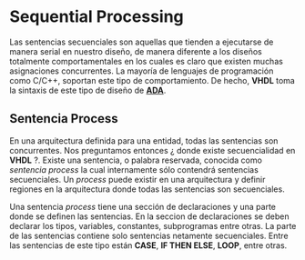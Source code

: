 # Sequential Processing

Las sentencias secuenciales son aquellas que tienden a ejecutarse de manera serial en nuestro diseño, de manera diferente a los diseños totalmente comportamentales en los cuales es claro que existen muchas asignaciones concurrentes. La mayoría de lenguajes de programación como C/C++, soportan este tipo de comportamiento. De hecho, __VHDL__ toma la sintaxis de este tipo de diseño de [__ADA__](http://www.adacore.com/adaanswers/about/ada).

## Sentencia Process

En una arquitectura definida para una entidad, todas las sentencias son concurrentes. Nos preguntamos entonces ¿ donde existe secuencialidad en __VHDL__ ?. Existe una sentencia, o palabra reservada, conocida como _sentencia process_ la cual internamente sólo contendrá sentencias secuenciales. Un _process_ puede existir en una arquitectura y definir regiones en la arquitectura donde todas las sentencias son secuenciales.

Una sentencia *process* tiene una sección de declaraciones y una parte donde se definen las sentencias. En la seccion de declaraciones se deben declarar los tipos, variables, constantes, subprogramas entre otras. La parte de las sentencias contiene solo sentencias netamente secuenciales. Entre las sentencias de este tipo están __CASE__, __IF THEN ELSE__, __LOOP__, entre otras.

